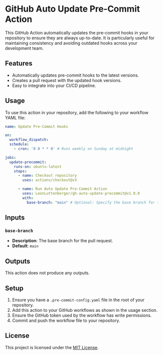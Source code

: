 # GitHub Auto Update Pre-Commit Action

This GitHub Action automatically updates the pre-commit hooks in your repository to ensure they are always up-to-date. It is particularly useful for maintaining consistency and avoiding outdated hooks across your development team.

## Features

- Automatically updates pre-commit hooks to the latest versions.
- Creates a pull request with the updated hook versions.
- Easy to integrate into your CI/CD pipeline.

## Usage

To use this action in your repository, add the following to your workflow YAML file:

```yaml
name: Update Pre-Commit Hooks

on:
  workflow_dispatch:
  schedule:
    - cron: '0 0 * * 0' # Runs weekly on Sunday at midnight

jobs:
  update-precommit:
    runs-on: ubuntu-latest
    steps:
      - name: Checkout repository
        uses: actions/checkout@v3

      - name: Run Auto Update Pre-Commit Action
        uses: LeonLuttenberger/gh-auto-update-precommit@v1.0.0
        with:
          base-branch: "main" # Optional: Specify the base branch for the pull request
```

## Inputs

### `base-branch`

- **Description**: The base branch for the pull request.
- **Default**: `main`

## Outputs

This action does not produce any outputs.

## Setup

1. Ensure you have a `.pre-commit-config.yaml` file in the root of your repository.
2. Add this action to your GitHub workflows as shown in the usage section.
3. Ensure the GitHub token used by the workflow has write permissions.
4. Commit and push the workflow file to your repository.

## License

This project is licensed under the [MIT License](LICENSE).

